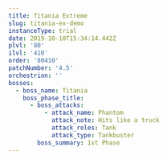 ```yaml
---
title: Titania Extreme
slug: titania-ex-demo
instanceType: trial
date: 2019-10-10T15:34:14.442Z
plvl: '80'
ilvl: '410'
order: '80410'
patchNumber: '4.5'
orchestrion: ''
bosses:
  - boss_name: Titania
    boss_phase_title:
      - boss_attacks:
          - attack_name: Phantom
            attack_note: Hits like a truck
            attack_roles: Tank
            attack_type: Tankbuster
        boss_summary: 1st Phase
---
```


